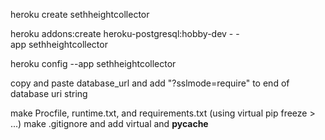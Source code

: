 heroku create sethheightcollector

heroku addons:create heroku-postgresql:hobby-dev -
-app sethheightcollector

heroku config --app sethheightcollector

copy and paste database_url and add "?sslmode=require" to end of database uri string

make Procfile, runtime.txt, and requirements.txt (using virtual pip freeze > ...)
make .gitignore and add virtual and __pycache__

